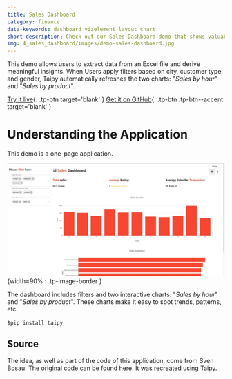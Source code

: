 ```yaml
---
title: Sales Dashboard
category: finance
data-keywords: dashboard vizelement layout chart
short-description: Check out our Sales Dashboard demo that shows valuable insights by exposing Excel files as a web application.
img: 4_sales_dashboard/images/demo-sales-dashboard.jpg
---
```

This demo allows users to extract data from an Excel file and derive meaningful insights.
When Users apply filters based on city, customer type, and gender, Taipy automatically refreshes
the two charts: "_Sales by hour_" and "_Sales by product_".

[Try it live](https://sales-dashboard.taipy.cloud/){: .tp-btn target='blank' }
[Get it on GitHub](https://github.com/Avaiga/demo-sales-dashboard){: .tp-btn .tp-btn--accent target='blank' }

# Understanding the Application
This demo is a one-page application.

![Dashboard](images/demo-sales-dashboard.jpg){width=90% : .tp-image-border }

The dashboard includes filters and two interactive charts:
"_Sales by hour_" and "_Sales by product_".
These charts make it easy to spot trends, patterns, etc.


```$pip install taipy```

## Source
The idea, as well as part of the code of this application, come from Sven Bosau.
The original code can be found [here](https://github.com/Sven-Bo/streamlit-sales-dashboard).
It was recreated using Taipy.
